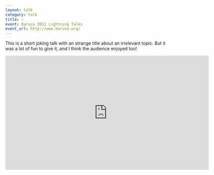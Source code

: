 ```yaml
---
layout: talk
category: talk
title: ✓
event: Baruco 2012 Lightning Talks
event_url: http://www.baruco.org/
---
```


This is a short joking talk with an strange title about an irrelevant topic. But it was a lot of fun to give it, and I think the audience enjoyed too!

<iframe width="640" height="360" src="http://www.youtube.com/embed/b5cgLzPCIkQ?feature=player_detailpage#t=1802s" frameborder="0" allowfullscreen></iframe>
